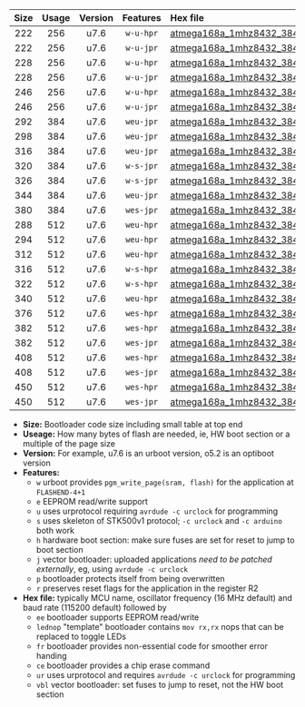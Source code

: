 |Size|Usage|Version|Features|Hex file|
|:-:|:-:|:-:|:-:|:--|
|222|256|u7.6|`w-u-hpr`|[atmega168a_1mhz8432_38400bps_ur.hex](https://raw.githubusercontent.com/stefanrueger/urboot/main/atmega168a_1mhz8432_38400bps_ur.hex)|
|222|256|u7.6|`w-u-jpr`|[atmega168a_1mhz8432_38400bps_ur_vbl.hex](https://raw.githubusercontent.com/stefanrueger/urboot/main/atmega168a_1mhz8432_38400bps_ur_vbl.hex)|
|228|256|u7.6|`w-u-hpr`|[atmega168a_1mhz8432_38400bps_lednop_ur.hex](https://raw.githubusercontent.com/stefanrueger/urboot/main/atmega168a_1mhz8432_38400bps_lednop_ur.hex)|
|228|256|u7.6|`w-u-jpr`|[atmega168a_1mhz8432_38400bps_lednop_ur_vbl.hex](https://raw.githubusercontent.com/stefanrueger/urboot/main/atmega168a_1mhz8432_38400bps_lednop_ur_vbl.hex)|
|246|256|u7.6|`w-u-hpr`|[atmega168a_1mhz8432_38400bps_lednop_fr_ur.hex](https://raw.githubusercontent.com/stefanrueger/urboot/main/atmega168a_1mhz8432_38400bps_lednop_fr_ur.hex)|
|246|256|u7.6|`w-u-jpr`|[atmega168a_1mhz8432_38400bps_lednop_fr_ur_vbl.hex](https://raw.githubusercontent.com/stefanrueger/urboot/main/atmega168a_1mhz8432_38400bps_lednop_fr_ur_vbl.hex)|
|292|384|u7.6|`weu-jpr`|[atmega168a_1mhz8432_38400bps_ee_ur_vbl.hex](https://raw.githubusercontent.com/stefanrueger/urboot/main/atmega168a_1mhz8432_38400bps_ee_ur_vbl.hex)|
|298|384|u7.6|`weu-jpr`|[atmega168a_1mhz8432_38400bps_ee_lednop_ur_vbl.hex](https://raw.githubusercontent.com/stefanrueger/urboot/main/atmega168a_1mhz8432_38400bps_ee_lednop_ur_vbl.hex)|
|316|384|u7.6|`weu-jpr`|[atmega168a_1mhz8432_38400bps_ee_lednop_fr_ur_vbl.hex](https://raw.githubusercontent.com/stefanrueger/urboot/main/atmega168a_1mhz8432_38400bps_ee_lednop_fr_ur_vbl.hex)|
|320|384|u7.6|`w-s-jpr`|[atmega168a_1mhz8432_38400bps_vbl.hex](https://raw.githubusercontent.com/stefanrueger/urboot/main/atmega168a_1mhz8432_38400bps_vbl.hex)|
|326|384|u7.6|`w-s-jpr`|[atmega168a_1mhz8432_38400bps_lednop_vbl.hex](https://raw.githubusercontent.com/stefanrueger/urboot/main/atmega168a_1mhz8432_38400bps_lednop_vbl.hex)|
|344|384|u7.6|`weu-jpr`|[atmega168a_1mhz8432_38400bps_ee_lednop_fr_ce_ur_vbl.hex](https://raw.githubusercontent.com/stefanrueger/urboot/main/atmega168a_1mhz8432_38400bps_ee_lednop_fr_ce_ur_vbl.hex)|
|380|384|u7.6|`wes-jpr`|[atmega168a_1mhz8432_38400bps_ee_vbl.hex](https://raw.githubusercontent.com/stefanrueger/urboot/main/atmega168a_1mhz8432_38400bps_ee_vbl.hex)|
|288|512|u7.6|`weu-hpr`|[atmega168a_1mhz8432_38400bps_ee_ur.hex](https://raw.githubusercontent.com/stefanrueger/urboot/main/atmega168a_1mhz8432_38400bps_ee_ur.hex)|
|294|512|u7.6|`weu-hpr`|[atmega168a_1mhz8432_38400bps_ee_lednop_ur.hex](https://raw.githubusercontent.com/stefanrueger/urboot/main/atmega168a_1mhz8432_38400bps_ee_lednop_ur.hex)|
|312|512|u7.6|`weu-hpr`|[atmega168a_1mhz8432_38400bps_ee_lednop_fr_ur.hex](https://raw.githubusercontent.com/stefanrueger/urboot/main/atmega168a_1mhz8432_38400bps_ee_lednop_fr_ur.hex)|
|316|512|u7.6|`w-s-hpr`|[atmega168a_1mhz8432_38400bps.hex](https://raw.githubusercontent.com/stefanrueger/urboot/main/atmega168a_1mhz8432_38400bps.hex)|
|322|512|u7.6|`w-s-hpr`|[atmega168a_1mhz8432_38400bps_lednop.hex](https://raw.githubusercontent.com/stefanrueger/urboot/main/atmega168a_1mhz8432_38400bps_lednop.hex)|
|340|512|u7.6|`weu-hpr`|[atmega168a_1mhz8432_38400bps_ee_lednop_fr_ce_ur.hex](https://raw.githubusercontent.com/stefanrueger/urboot/main/atmega168a_1mhz8432_38400bps_ee_lednop_fr_ce_ur.hex)|
|376|512|u7.6|`wes-hpr`|[atmega168a_1mhz8432_38400bps_ee.hex](https://raw.githubusercontent.com/stefanrueger/urboot/main/atmega168a_1mhz8432_38400bps_ee.hex)|
|382|512|u7.6|`wes-hpr`|[atmega168a_1mhz8432_38400bps_ee_lednop.hex](https://raw.githubusercontent.com/stefanrueger/urboot/main/atmega168a_1mhz8432_38400bps_ee_lednop.hex)|
|382|512|u7.6|`wes-jpr`|[atmega168a_1mhz8432_38400bps_ee_lednop_vbl.hex](https://raw.githubusercontent.com/stefanrueger/urboot/main/atmega168a_1mhz8432_38400bps_ee_lednop_vbl.hex)|
|408|512|u7.6|`wes-hpr`|[atmega168a_1mhz8432_38400bps_ee_lednop_fr.hex](https://raw.githubusercontent.com/stefanrueger/urboot/main/atmega168a_1mhz8432_38400bps_ee_lednop_fr.hex)|
|408|512|u7.6|`wes-jpr`|[atmega168a_1mhz8432_38400bps_ee_lednop_fr_vbl.hex](https://raw.githubusercontent.com/stefanrueger/urboot/main/atmega168a_1mhz8432_38400bps_ee_lednop_fr_vbl.hex)|
|450|512|u7.6|`wes-hpr`|[atmega168a_1mhz8432_38400bps_ee_lednop_fr_ce.hex](https://raw.githubusercontent.com/stefanrueger/urboot/main/atmega168a_1mhz8432_38400bps_ee_lednop_fr_ce.hex)|
|450|512|u7.6|`wes-jpr`|[atmega168a_1mhz8432_38400bps_ee_lednop_fr_ce_vbl.hex](https://raw.githubusercontent.com/stefanrueger/urboot/main/atmega168a_1mhz8432_38400bps_ee_lednop_fr_ce_vbl.hex)|

- **Size:** Bootloader code size including small table at top end
- **Useage:** How many bytes of flash are needed, ie, HW boot section or a multiple of the page size
- **Version:** For example, u7.6 is an urboot version, o5.2 is an optiboot version
- **Features:**
  + `w` urboot provides `pgm_write_page(sram, flash)` for the application at `FLASHEND-4+1`
  + `e` EEPROM read/write support
  + `u` uses urprotocol requiring `avrdude -c urclock` for programming
  + `s` uses skeleton of STK500v1 protocol; `-c urclock` and `-c arduino` both work
  + `h` hardware boot section: make sure fuses are set for reset to jump to boot section
  + `j` vector bootloader: uploaded applications *need to be patched externally*, eg, using `avrdude -c urclock`
  + `p` bootloader protects itself from being overwritten
  + `r` preserves reset flags for the application in the register R2
- **Hex file:** typically MCU name, oscillator frequency (16 MHz default) and baud rate (115200 default) followed by
  + `ee` bootloader supports EEPROM read/write
  + `lednop` "template" bootloader contains `mov rx,rx` nops that can be replaced to toggle LEDs
  + `fr` bootloader provides non-essential code for smoother error handing
  + `ce` bootloader provides a chip erase command
  + `ur` uses urprotocol and requires `avrdude -c urclock` for programming
  + `vbl` vector bootloader: set fuses to jump to reset, not the HW boot section
